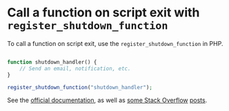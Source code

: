 # Call a function on script exit with `register_shutdown_function`

To call a function on script exit, use the `register_shutdown_function` in PHP.

```php

function shutdown_handler() {
    // Send an email, notification, etc.
}

register_shutdown_function("shutdown_handler");
```

See the [official documentation](https://secure.php.net/manual/en/function.register-shutdown-function.php), as well as [some Stack Overflow](https://stackoverflow.com/questions/4410632/handle-fatal-errors-in-php-using-register-shutdown-function) [posts](https://stackoverflow.com/questions/13499399/explanation-of-register-shutdown-function). 
